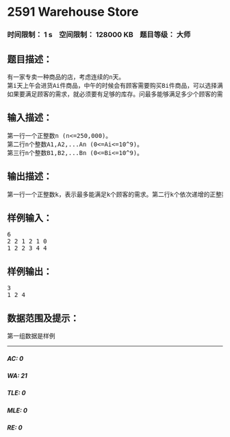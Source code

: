 # 2591 Warehouse Store   
### 时间限制： 1 s&nbsp;&nbsp;&nbsp;&nbsp;空间限制： 128000 KB&nbsp;&nbsp;&nbsp;&nbsp;题目等级： 大师  
## 题目描述：  

<pre>
有一家专卖一种商品的店，考虑连续的n天。  
第i天上午会进货Ai件商品，中午的时候会有顾客需要购买Bi件商品，可以选择满足顾客的要求，或是无视掉他。  
如果要满足顾客的需求，就必须要有足够的库存。问最多能够满足多少个顾客的需求。
</pre>
  
  
## 输入描述：  

<pre>
第一行一个正整数n (n<=250,000)。  
第二行n个整数A1,A2,...An (0<=Ai<=10^9)。  
第三行n个整数B1,B2,...Bn (0<=Bi<=10^9)。
</pre>
  
  
## 输出描述：  

<pre>
第一行一个正整数k，表示最多能满足k个顾客的需求。第二行k个依次递增的正整数X1,X2,...,Xk，表示在第X1,X2,...,Xk天分别满足顾客的需求。
</pre>
  
  
## 样例输入：  

<pre>
6  
2 2 1 2 1 0  
1 2 2 3 4 4
</pre>
  
  
## 样例输出：  

<pre>
3  
1 2 4
</pre>
  
  
## 数据范围及提示：  

<pre>
第一组数据是样例
</pre>
  
  
***  

##### AC: 0  
##### WA: 21  
##### TLE: 0  
##### MLE: 0  
##### RE: 0  
